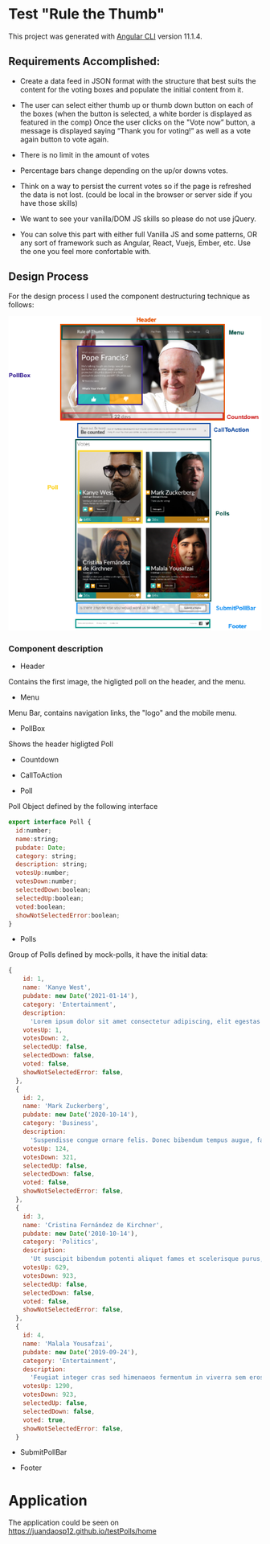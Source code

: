 # Test "Rule the Thumb"

This project was generated with [Angular CLI](https://github.com/angular/angular-cli) version 11.1.4.

## Requirements Accomplished:
  * Create a data feed in JSON format with the structure that best suits the content for the voting boxes and populate the initial content from it.
  
  * The user can select either thumb up or thumb down button on each of the boxes (when the button is selected, a white border is displayed as featured in the comp) Once the user clicks on the "Vote now” button, a message is displayed saying “Thank you for voting!” as well as a vote again button to vote again.
  
  - There is no limit in the amount of votes
  
  - Percentage bars change depending on the up/or downs votes.
  
  - Think on a way to persist the current votes so if the page is refreshed the data is not lost. (could be local in the browser or server side if you have those skills)
  
  - We want to see your vanilla/DOM JS skills so please do not use jQuery.
  
  - You can solve this part with either full Vanilla JS and some patterns, OR any sort of framework such as Angular, React, Vuejs, Ember, etc. Use the one you feel more confortable with.

## Design Process

For the design process I used the component destructuring technique as follows:

![GitHub Logo](/images/componentDestructuring.png)

### Component description

* Header

Contains the first image, the higligted poll on the header, and the menu. 

* Menu

Menu Bar, contains navigation links, the "logo" and the mobile menu.

* PollBox

Shows the header higligted Poll

* Countdown

* CallToAction

* Poll

Poll Object defined by the following interface

```javascript
export interface Poll {
  id:number;
  name:string;
  pubdate: Date;
  category: string;
  description: string;
  votesUp:number;
  votesDown:number;
  selectedDown:boolean;
  selectedUp:boolean;
  voted:boolean;
  showNotSelectedError:boolean;
}
```

* Polls

Group of Polls defined by mock-polls, it have the initial data:

```javascript
{
    id: 1,
    name: 'Kanye West',
    pubdate: new Date('2021-01-14'),
    category: 'Entertainment',
    description:
      'Lorem ipsum dolor sit amet consectetur adipiscing, elit egestas venenatis cubilia ornare, mauris vivamus curabitur dis aenean.',
    votesUp: 1,
    votesDown: 2,
    selectedUp: false,
    selectedDown: false,
    voted: false,
    showNotSelectedError: false,
  },
  {
    id: 2,
    name: 'Mark Zuckerberg',
    pubdate: new Date('2020-10-14'),
    category: 'Business',
    description:
      'Suspendisse congue ornare felis. Donec bibendum tempus augue, faucibus congue mi maximus vel. Nullam turpis nunc, posuere sit amet consequat consequat, vehicula et risus. Vivamus congue volutpat metus eu porta.',
    votesUp: 124,
    votesDown: 321,
    selectedUp: false,
    selectedDown: false,
    voted: false,
    showNotSelectedError: false,
  },
  {
    id: 3,
    name: 'Cristina Fernández de Kirchner',
    pubdate: new Date('2010-10-14'),
    category: 'Politics',
    description:
      'Ut suscipit bibendum potenti aliquet fames et scelerisque purus, nam mi inceptos.',
    votesUp: 629,
    votesDown: 923,
    selectedUp: false,
    selectedDown: false,
    voted: false,
    showNotSelectedError: false,
  },
  {
    id: 4,
    name: 'Malala Yousafzai',
    pubdate: new Date('2019-09-24'),
    category: 'Entertainment',
    description:
      'Feugiat integer cras sed himenaeos fermentum in viverra sem eros per hendrerit ut, habitasse quis sociis fames nec urna facilisi semper nullam eleifend.',
    votesUp: 1290,
    votesDown: 923,
    selectedUp: false,
    selectedDown: false,
    voted: true,
    showNotSelectedError: false,
  }
```

* SubmitPollBar

* Footer

# Application

The application could be seen on https://juandaosp12.github.io/testPolls/home
